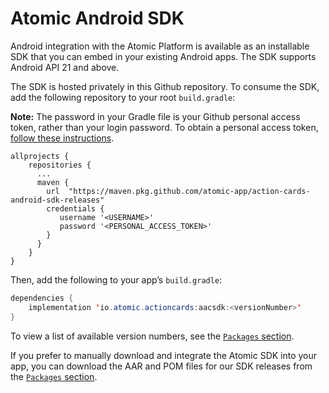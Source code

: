 # Atomic Android SDK

Android integration with the Atomic Platform is available as an installable SDK that you can embed in your existing Android apps. The SDK supports Android API 21 and above.

The SDK is hosted privately in this Github repository. To consume the SDK, add the following repository to your root `build.gradle`:

**Note:** The password in your Gradle file is your Github personal access token, rather than your login password. To obtain a personal access token, [follow these instructions](https://docs.github.com/en/packages/learn-github-packages/about-github-packages#authenticating-to-github-packages).

```
allprojects {
    repositories {
      ...
      maven {
        url  "https://maven.pkg.github.com/atomic-app/action-cards-android-sdk-releases"
        credentials {
           username '<USERNAME>'
           password '<PERSONAL_ACCESS_TOKEN>'
        }
      }
    }
}
```

Then, add the following to your app’s `build.gradle`:

```java
dependencies {
    implementation 'io.atomic.actioncards:aacsdk:<versionNumber>'
}
```

To view a list of available version numbers, see the [`Packages` section](https://github.com/atomic-app/action-cards-android-sdk-releases/packages).

If you prefer to manually download and integrate the Atomic SDK into your app, you can download the AAR and POM files for our SDK releases from the [`Packages` section](https://github.com/atomic-app/action-cards-android-sdk-releases/packages).